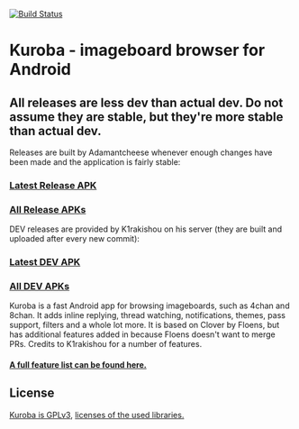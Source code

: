 [![Build Status](https://travis-ci.org/Adamantcheese/Kuroba.svg?branch=multi-feature)](https://travis-ci.org/Adamantcheese/Kuroba)

# Kuroba - imageboard browser for Android
## All releases are less dev than actual dev. Do not assume they are stable, but they're more stable than actual dev.

Releases are built by Adamantcheese whenever enough changes have been made and the application is fairly stable:
### [Latest Release APK](https://github.com/Adamantcheese/Kuroba/releases/latest/download/Kuroba.apk)
### [All Release APKs](https://github.com/Adamantcheese/Kuroba/releases)

DEV releases are provided by K1rakishou on his server (they are built and uploaded after every new commit):
### [Latest DEV APK](http://94.140.116.243:8080/latest_apk)
### [All DEV APKs](http://94.140.116.243:8080/)


Kuroba is a fast Android app for browsing imageboards, such as 4chan and 8chan. It adds inline replying, thread watching, notifications, themes, pass support, filters and a whole lot more. It is based on Clover by Floens, but has additional features added in because Floens doesn't want to merge PRs. Credits to K1rakishou for a number of features.
#### [A full feature list can be found here.](https://gist.github.com/Adamantcheese/0c15a36ab983e7829f91f1248ab28844)

## License
[Kuroba is GPLv3](https://github.com/Adamantcheese/Kuroba/blob/multi-feature/COPYING.txt), [licenses of the used libraries.](https://github.com/Adamantcheese/Kuroba/blob/multi-feature/Kuroba/app/src/main/assets/html/licenses.html)


